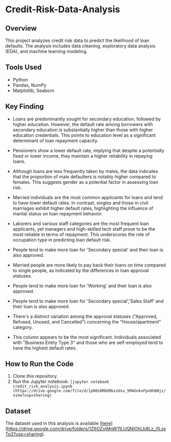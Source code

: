 # Credit-Risk-Data-Analysis

## Overview
This project analyzes credit risk data to predict the likelihood of loan defaults. The analysis includes data cleaning, exploratory data analysis (EDA), and machine learning modeling.

## Tools Used
- Python
- Pandas, NumPy
- Matplotlib, Seaborn
  
## Key Finding
- Loans are predominantly sought for secondary education, followed by higher education. However, the default rate among borrowers with secondary education is substantially higher than those with higher education credentials. This points to education level as a significant determinant of loan repayment capacity.
- Pensioners show a lower default rate, implying that despite a potentially fixed or lower income, they maintain a higher reliability in repaying loans.
- Although loans are less frequently taken by males, the data indicates that the proportion of male defaulters is notably higher compared to females. This suggests gender as a potential factor in assessing loan risk.
- Married individuals are the most common applicants for loans and tend to have lower default rates. In contrast, singles and those in civil marriages exhibit higher default rates, highlighting the influence of marital status on loan repayment behavior.
- Laborers and various staff categories are the most frequent loan applicants, yet managers and high-skilled tech staff prove to be the most reliable in terms of repayment. This underscores the role of occupation type in predicting loan default risk.

- People tend to make more loan for 'Secondary special' and their loan is also approved.
- Married people are more likely to pay back their loans on time compared to single people, as indicated by the differences in loan approval statuses.
- People tend to make more loan for 'Working' and their loan is also approved.
- People tend to make more loan for 'Secondary special','Sales Staff' and their loan is also approved.
- There's a distinct variation among the approval statuses ("Approved, Refused, Unused, and Cancelled") concerning the "House/apartment" category.
- This column appears to be the most significant. Individuals associated with "Business Entity Type 3" and those who are self-employed tend to have the highest default rates.

## How to Run the Code
1. Clone this repository.
2. Run the Jupyter notebook: `[jupyter notebook credit_risk_analysis.ipynb (https://drive.google.com/file/d/1p00i0RDd9kxzUsv_5M4GnkxFpn6h6Hjz/view?usp=sharing)`

## Dataset
The dataset used in this analysis is available [[here](link-to-dataset)](https://drive.google.com/drive/folders/1Z6OZviMnW11LUQNlOhLb8Lz_i1LssTq3?usp=sharing).
